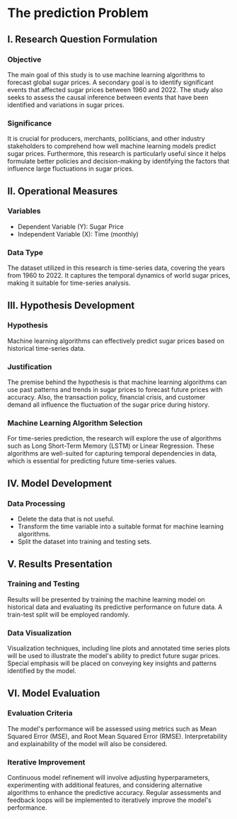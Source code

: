 # The prediction Problem
## I. Research Question Formulation
### Objective
The main goal of this study is to use machine learning algorithms to forecast global sugar prices. A secondary goal is to identify significant events that affected sugar prices between 1960 and 2022. The study also seeks to assess the causal inference between events that have been identified and variations in sugar prices.
### Significance
It is crucial for producers, merchants, politicians, and other industry stakeholders to comprehend how well machine learning models predict sugar prices. Furthermore, this research is particularly useful since it helps formulate better policies and decision-making by identifying the factors that influence large fluctuations in sugar prices.
## II. Operational Measures
### Variables
- Dependent Variable (Y): Sugar Price
- Independent Variable (X): Time (monthly)
### Data Type
The dataset utilized in this research is time-series data, covering the years from 1960 to 2022. It captures the temporal dynamics of world sugar prices, making it suitable for time-series analysis.
## III. Hypothesis Development
### Hypothesis
Machine learning algorithms can effectively predict sugar prices based on historical time-series data.
### Justification
The premise behind the hypothesis is that machine learning algorithms can use past patterns and trends in sugar prices to forecast future prices with accuracy. Also, the transaction policy, financial crisis, and customer demand all influence the fluctuation of the sugar price during history.
### Machine Learning Algorithm Selection
For time-series prediction, the research will explore the use of algorithms such as Long Short-Term Memory (LSTM) or Linear Regression. These algorithms are well-suited for capturing temporal dependencies in data, which is essential for predicting future time-series values.
## IV. Model Development
### Data Processing
- Delete the data that is not useful.
- Transform the time variable into a suitable format for machine learning algorithms.
- Split the dataset into training and testing sets.
## V. Results Presentation
### Training and Testing
Results will be presented by training the machine learning model on historical data and evaluating its predictive performance on future data. A train-test split will be employed randomly.
### Data Visualization
Visualization techniques, including line plots and annotated time series plots will be used to illustrate the model's ability to predict future sugar prices. Special emphasis will be placed on conveying key insights and patterns identified by the model.
## VI. Model Evaluation
### Evaluation Criteria
The model's performance will be assessed using metrics such as Mean Squared Error (MSE), and Root Mean Squared Error (RMSE). Interpretability and explainability of the model will also be considered.
### Iterative Improvement
Continuous model refinement will involve adjusting hyperparameters, experimenting with additional features, and considering alternative algorithms to enhance the predictive accuracy. Regular assessments and feedback loops will be implemented to iteratively improve the model's performance.

